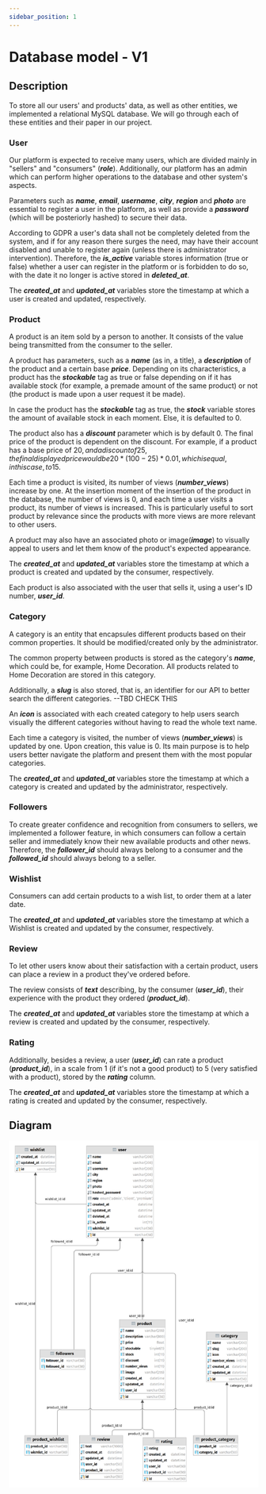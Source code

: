 ```yaml
---
sidebar_position: 1
---
```


# Database model - V1

## Description

To store all our users' and products' data, as well as other entities, we implemented a relational MySQL database. 
We will go through each of these entities and their paper in our project.

### User

Our platform is expected to receive many users, which are divided mainly in "sellers" and "consumers" (***role***). Additionally, our platform has an admin which can perform higher operations to the database and other system's aspects.

Parameters such as ***name***, ***email***, ***username***, ***city***, ***region*** and ***photo*** are essential to register a user in the platform, as well as provide a ***password*** (which will be posteriorly hashed) to secure their data.

According to GDPR a user's data shall not be completely deleted from the system, and if for any reason there surges the need, may have their account disabled and unable to register again (unless there is administrator intervention). Therefore, the ***is_active*** variable stores information (true or false) whether a user can register in the platform or is forbidden to do so, with the date it no longer is active stored in ***deleted_at***.

The ***created_at*** and ***updated_at*** variables store the timestamp at which a user is created and updated, respectively.

### Product

A product is an item sold by a person to another. It consists of the value being transmitted from the consumer to the seller.

A product has parameters, such as a ***name*** (as in, a title), a ***description*** of the product and a certain base ***price***. 
Depending on its characteristics, a product has the ***stockable*** tag as true or false depending on if it has available stock (for example, a premade amount of the same product) or not (the product is made upon a user request it be made).

In case the product has the ***stockable*** tag as true, the ***stock*** variable stores the amount of available stock in each moment. Else, it is defaulted to 0.

The product also has a ***discount*** parameter which is by default 0. The final price of the product is dependent on the discount. 
For example, if a product has a base price of 20$, and a discount of 25, the final displayed price would be 20*(100-25)*0.01, which is equal, in this case, to 15$.

Each time a product is visited, its number of views (***number_views***) increase by one. At the insertion moment of the insertion of the product in the database, the number of views is 0, and each time a user visits a product, its number of views is increased. This is particularly useful to sort product by relevance since the products with more views are more relevant to other users.

A product may also have an associated photo or image(***image***) to visually appeal to users and let them know of the product's expected appearance.

The ***created_at*** and ***updated_at*** variables store the timestamp at which a product is created and updated by the consumer, respectively.

Each product is also associated with the user that sells it, using a user's ID number, ***user_id***. 

### Category

A category is an entity that encapsules different products based on their common properties. It should be modified/created only by the administrator.

The common property between products is stored as the category's ***name***, which could be, for example, Home Decoration. All products related to Home Decoration are stored in this category.

Additionally, a ***slug*** is also stored, that is, 
an identifier for our API to better search the different categories. --TBD CHECK THIS

An ***icon*** is associated with each created category to help users search visually the different categories without having to read the whole text name.

Each time a category is visited, the number of views (***number_views***) is updated by one. Upon creation, this value is 0. Its main purpose is to help users better navigate the platform and present them with the most popular categories.

The ***created_at*** and ***updated_at*** variables store the timestamp at which a category is created and updated by the administrator, respectively.

### Followers

To create greater confidence and recognition from consumers to sellers, we implemented a follower feature, in which consumers can follow a certain seller and immediately know their new available products and other news.
Therefore, the ***follower_id*** should always belong to a consumer and the ***followed_id*** should always belong to a seller.

### Wishlist

Consumers can add certain products to a wish list, to order them at a later date. 

The ***created_at*** and ***updated_at*** variables store the timestamp at which a Wishlist is created and updated by the consumer, respectively.

### Review

To let other users know about their satisfaction with a certain product, users can place a review in a product they've ordered before.

The review consists of ***text*** describing, by the consumer (***user_id***), their experience with the product they ordered (***product_id***).

The ***created_at*** and ***updated_at*** variables store the timestamp at which a review is created and updated by the consumer, respectively.

### Rating

Additionally, besides a review, a user (***user_id***) can rate a product (***product_id***), in a scale from 1 (if it's not a good product) to 5 (very satisfied with a product), stored by the ***rating*** column. 

The ***created_at*** and ***updated_at*** variables store the timestamp at which a rating is created and updated by the consumer, respectively.

## Diagram
![Database Diagram](./../../static/img/makers_db_v1.png)